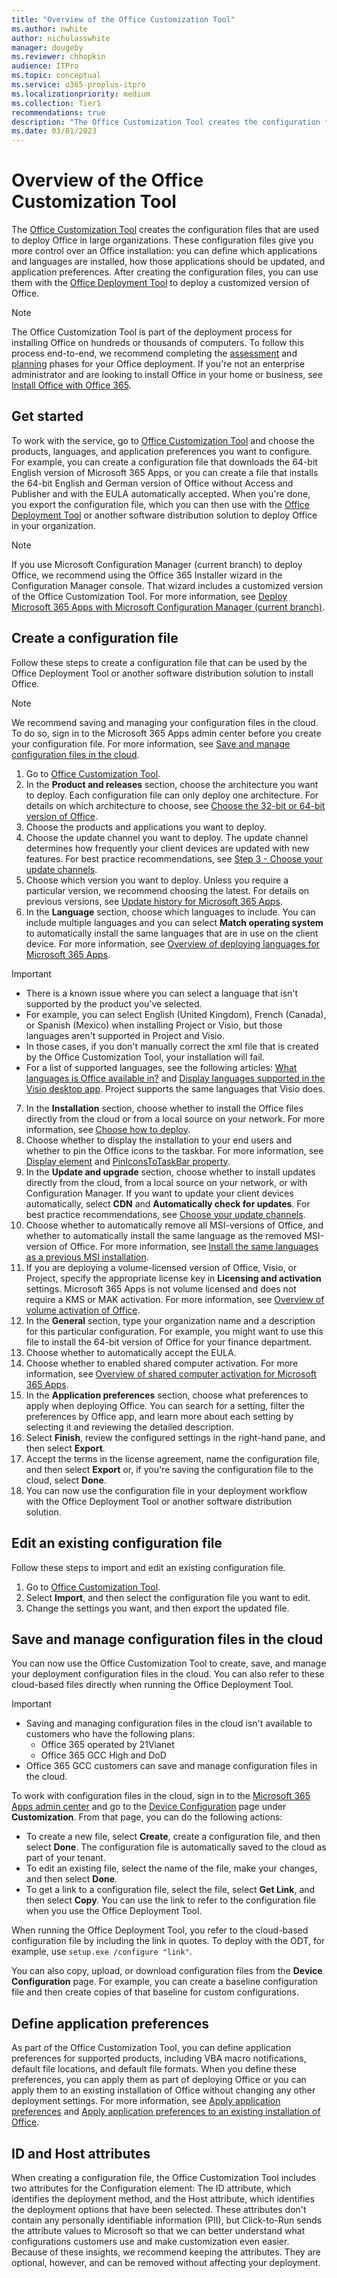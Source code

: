 ```yaml
---
title: "Overview of the Office Customization Tool"
ms.author: nwhite
author: nicholasswhite
manager: dougeby
ms.reviewer: chhopkin
audience: ITPro
ms.topic: conceptual
ms.service: o365-proplus-itpro
ms.localizationpriority: medium
ms.collection: Tier1
recommendations: true
description: "The Office Customization Tool creates the configuration files that are used to deploy Office in large organizations."
ms.date: 03/01/2023
---
```


# Overview of the Office Customization Tool

The [Office Customization Tool](https://config.office.com/deploymentsettings) creates the configuration files that are used to deploy Office in large organizations. These configuration files give you more control over an Office installation: you can define which applications and languages are installed, how those applications should be updated, and application preferences. After creating the configuration files, you can use them with the [Office Deployment Tool](../overview-office-deployment-tool.md) to deploy a customized version of Office.

> [!NOTE]
> The Office Customization Tool is part of the deployment process for installing Office on hundreds or thousands of computers. To follow this process end-to-end, we recommend completing the [assessment](../assess-microsoft-365-apps.md) and [planning](../plan-microsoft-365-apps.md) phases for your Office deployment. If you're not an enterprise administrator and are looking to install Office in your home or business, see [Install Office with Office 365](https://go.microsoft.com/fwlink/p/?LinkId=273820).

## Get started

To work with the service, go to [Office Customization Tool](https://config.office.com/deploymentsettings) and choose the products, languages, and application preferences you want to configure. For example, you can create a configuration file that downloads the 64-bit English version of Microsoft 365 Apps, or you can create a file that installs the 64-bit English and German version of Office without Access and Publisher and with the EULA automatically accepted. When you're done, you export the configuration file, which you can then use with the [Office Deployment Tool](../overview-office-deployment-tool.md) or another software distribution solution to deploy Office in your organization.
  
> [!NOTE]
> If you use Microsoft Configuration Manager (current branch) to deploy Office, we recommend using the Office 365 Installer wizard in the Configuration Manager console. That wizard includes a customized version of the Office Customization Tool. For more information, see [Deploy Microsoft 365 Apps with Microsoft Configuration Manager (current branch)](../deploy-microsoft-365-apps-configuration-manager.md).

## Create a configuration file

Follow these steps to create a configuration file that can be used by the Office Deployment Tool or another software distribution solution to install Office.

> [!NOTE]
> We recommend saving and managing your configuration files in the cloud. To do so, sign in to the Microsoft 365 Apps admin center before you create your configuration file. For more information, see [Save and manage configuration files in the cloud](#save-and-manage-configuration-files-in-the-cloud).

1. Go to [Office Customization Tool](https://config.office.com/deploymentsettings).
2. In the **Product and releases** section, choose the architecture you want to deploy. Each configuration file can only deploy one architecture. For details on which architecture to choose, see [Choose the 32-bit or 64-bit version of Office](https://support.microsoft.com/office/2dee7807-8f95-4d0c-b5fe-6c6f49b8d261).
3. Choose the products and applications you want to deploy.
4. Choose the update channel you want to deploy. The update channel determines how frequently your client devices are updated with new features. For best practice recommendations, see [Step 3 - Choose your update channels](../plan-microsoft-365-apps.md#step-3---choose-your-update-channels).
5. Choose which version you want to deploy. Unless you require a particular version, we recommend choosing the latest. For details on previous versions, see [Update history for Microsoft 365 Apps](/officeupdates/update-history-microsoft365-apps-by-date).
6. In the **Language** section, choose which languages to include. You can include multiple languages and you can select **Match operating system** to automatically install the same languages that are in use on the client device. For more information, see [Overview of deploying languages for Microsoft 365 Apps](../overview-deploying-languages-microsoft-365-apps.md).

> [!IMPORTANT]
> - There is a known issue where you can select a language that isn't supported by the product you've selected. 
> - For example, you can select English (United Kingdom), French (Canada), or Spanish (Mexico) when installing Project or Visio, but those languages aren't supported in Project and Visio.
> - In those cases, if you don't manually correct the xml file that is created by the Office Customization Tool, your installation will fail.
> - For a list of supported languages, see the following articles: [What languages is Office available in?](https://support.microsoft.com/office/26d30382-9fba-45dd-bf55-02ab03e2a7ec) and [Display languages supported in the Visio desktop app](https://support.microsoft.com/office/a921983e-fd5d-45ef-8af1-cedf70c53d75). Project supports the same languages that Visio does.

7. In the **Installation** section, choose whether to install the Office files directly from the cloud or from a local source on your network. For more information, see [Choose how to deploy](../plan-microsoft-365-apps.md#step-1---choose-how-to-deploy).
8. Choose whether to display the installation to your end users and whether to pin the Office icons to the taskbar. For more information, see [Display element](../office-deployment-tool-configuration-options.md#display-element) and [PinIconsToTaskBar property](../office-deployment-tool-configuration-options.md#piniconstotaskbar-property-part-of-property-element).
9. In the **Update and upgrade** section,  choose whether to install updates directly from the cloud, from a local source on your network, or with Configuration Manager. If you want to update your client devices automatically, select **CDN** and **Automatically check for updates**. For best practice recommendations, see [Choose your update channels](../plan-microsoft-365-apps.md#step-3---choose-your-update-channels).
10. Choose whether to automatically remove all MSI-versions of Office, and whether to automatically install the same language as the removed MSI-version of Office. For more information, see [Install the same languages as a previous MSI installation](../overview-deploying-languages-microsoft-365-apps.md#install-the-same-languages-as-a-previous-msi-installation).
11. If you are deploying a volume-licensed version of Office, Visio, or Project, specify the appropriate license key in **Licensing and activation** settings. Microsoft 365 Apps is not volume licensed and does not require a KMS or MAK activation. For more information, see [Overview of volume activation of Office](../vlactivation/plan-volume-activation-of-office.md).
12. In the **General** section, type your organization name and a description for this particular configuration. For example, you might want to use this file to install the 64-bit version of Office for your finance department.
13. Choose whether to automatically accept the EULA.
14. Choose whether to enabled shared computer activation. For more information, see [Overview of shared computer activation for Microsoft 365 Apps](../overview-shared-computer-activation.md).
15. In the **Application preferences** section, choose what preferences to apply when deploying Office. You can search for a setting, filter the preferences by Office app, and learn more about each setting by selecting it and reviewing the detailed description.
16. Select **Finish**, review the configured settings in the right-hand pane, and then select **Export**.
17. Accept the terms in the license agreement, name the configuration file, and then select **Export** or, if you're saving the configuration file to the cloud, select **Done**.
18. You can now use the configuration file in your deployment workflow with the Office Deployment Tool or another software distribution solution.

## Edit an existing configuration file

Follow these steps to import and edit an existing configuration file.

1. Go to [Office Customization Tool](https://config.office.com/deploymentsettings).
2. Select **Import**, and then select the configuration file you want to edit.
3. Change the settings you want, and then export the updated file.

## Save and manage configuration files in the cloud

You can now use the Office Customization Tool to create, save, and manage your deployment configuration files in the cloud. You can also refer to these cloud-based files directly when running the Office Deployment Tool.

> [!IMPORTANT]
>- Saving and managing configuration files in the cloud isn't available to customers who have the following plans:
>   - Office 365 operated by 21Vianet
>   - Office 365 GCC High and DoD
> - Office 365 GCC customers can save and manage configuration files in the cloud.

To work with configuration files in the cloud, sign in to the [Microsoft 365 Apps admin center](https://config.office.com/) and go to the [Device Configuration](https://config.office.com/officeSettings/configurations) page under **Customization**. From that page, you can do the following actions:

- To create a new file, select **Create**, create a configuration file, and then select **Done**. The configuration file is automatically saved to the cloud as part of your tenant.
- To edit an existing file, select the name of the file, make your changes, and then select **Done**.
- To get a link to a configuration file, select the file, select **Get Link**, and then select **Copy**. You can use the link to refer to the configuration file when you use the Office Deployment Tool.

When running the Office Deployment Tool, you refer to the cloud-based configuration file by including the link in quotes. To deploy with the ODT, for example, use `setup.exe /configure "link"`.

You can also copy, upload, or download configuration files from the **Device Configuration** page. For example, you can create a baseline configuration file and then create copies of that baseline for custom configurations.

## Define application preferences

As part of the Office Customization Tool, you can define application preferences for supported products, including VBA macro notifications, default file locations, and default file formats. When you define these preferences, you can apply them as part of deploying Office or you can apply them to an existing installation of Office without changing any other deployment settings. For more information, see [Apply application preferences](../overview-office-deployment-tool.md#apply-application-preferences-to-microsoft-365-apps) and [Apply application preferences to an existing installation of Office](../overview-office-deployment-tool.md#apply-application-preferences-to-an-existing-installation-of-microsoft-365-apps).

## ID and Host attributes

When creating a configuration file, the Office Customization Tool includes two attributes for the Configuration element: The ID attribute, which identifies the deployment method, and the Host attribute, which identifies the deployment options that have been selected. These attributes don't contain any personally identifiable information (PII), but Click-to-Run sends the attribute values to Microsoft so that we can better understand what configurations customers use and make customization even easier. Because of these insights, we recommend keeping the attributes. They are optional, however, and can be removed without affecting your deployment.
